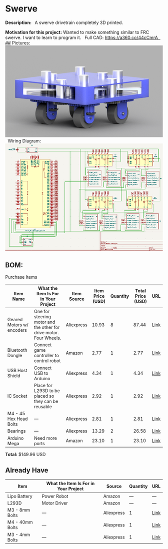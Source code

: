 # Swerve

**Description:  ** A swerve drivetrain completely 3D printed.

**Motivation for this project:** Wanted to make something similar to FRC swerve. I want to learn to program it.  
Full CAD: https://a360.co/44cCmrA  ## Pictures:
![Render](Images/render.png)
  Wiring Diagram: 
![Schematic](Images/Schematic/good_schematic.png)

## BOM:

Purchase Items

| Item Name                  | What the Item Is For in Your Project                              | Item Source | Item Price (USD) | Quantity | Total Price (USD) | URL |
|---------------------------|---------------------------------------------------------------------|-------------|------------------|----------|--------------------|-----|
| Geared Motors w/ encoders | One for steering motor and the other for drive motor. Four Wheels. | Aliexpress  | 10.93            | 8        | 87.44              | [Link](https://www.aliexpress.com/item/4001314473291.html) |
| Bluetooth Dongle          | Connect game controller to control robot                           | Amazon      | 2.77             | 1        | 2.77               | [Link](https://www.aliexpress.com/item/1005007299146273.html) |
| USB Host Shield           | Connect USB to Arduino                                             | Aliexpress  | 4.34             | 1        | 4.34               | [Link](https://www.aliexpress.com/item/32817563853.html) |
| IC Socket                 | Place for L293D to be placed so they can be reusable               | Aliexpress  | 2.92             | 1        | 2.92               | [Link](https://www.aliexpress.com/item/32863286734.html) |
| M4 - 45 Hex Head Bolts    | —                                                                   | Aliexpress  | 2.81             | 1        | 2.81               | [Link](https://www.aliexpress.com/item/32968601031.html) |
| Bearings                  | —                                                                   | Aliexpress  | 13.29            | 2        | 26.58              | [Link](https://www.aliexpress.com/item/1005007420073930.html) |
| Arduino Mega              | Need more ports                                                    | Amazon      | 23.10            | 1        | 23.10              | [Link](https://www.amazon.ca/dp/B01H4ZLZLQ) |

**Total:** $149.96 USD

## Already Have

| Item           | What the Item Is For in Your Project | Source  | Quantity | URL |
|----------------|--------------------------------------|---------|----------|-----|
| Lipo Battery    | Power Robot                         | Amazon  | —        | —   |
| L293D           | Motor Driver                        | Amazon  | —        | —   |
| M3 - 8mm Bolts  | —                                   | Aliexpress | 1    | [Link](https://www.aliexpress.com/item/32810872544.html) |
| M4 - 40mm Bolts | —                                   | Aliexpress | 1    | [Link](https://www.aliexpress.com/item/32810872544.html) |
| M3 - 4mm Bolts  | —                                   | Aliexpress | 1    | [Link](https://www.aliexpress.com/item/32810872544.html) |


